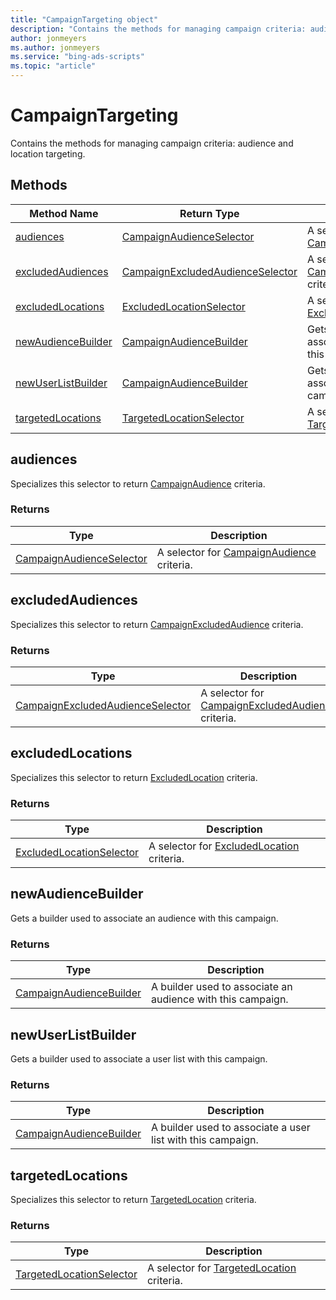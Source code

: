 ```yaml
---
title: "CampaignTargeting object"
description: "Contains the methods for managing campaign criteria: audience and location targeting."
author: jonmeyers
ms.author: jonmeyers
ms.service: "bing-ads-scripts"
ms.topic: "article"
---
```


# CampaignTargeting

Contains the methods for managing campaign criteria: audience and location targeting.


## Methods
|Method Name|Return Type|Description|
|-|-|-
[audiences](#audiences)|[CampaignAudienceSelector](./CampaignAudienceSelector.md)|A selector for [CampaignAudience](./CampaignAudience.md) criteria.
[excludedAudiences](#excludedaudiences)|[CampaignExcludedAudienceSelector](./CampaignExcludedAudienceSelector.md)|A selector for [CampaignExcludedAudience](./CampaignExcludedAudience.md) criteria.
[excludedLocations](#excludedlocations)|[ExcludedLocationSelector](./ExcludedLocationSelector.md)|A selector for [ExcludedLocation](./ExcludedLocation.md) criteria.
[newAudienceBuilder](#newaudiencebuilder)|[CampaignAudienceBuilder](./CampaignAudienceBuilder.md)|Gets a builder used to associate an audience with this campaign.
[newUserListBuilder](#newuserlistbuilder)|[CampaignAudienceBuilder](./CampaignAudienceBuilder.md)|Gets a builder used to associate a user list with this campaign.
[targetedLocations](#targetedlocations)|[TargetedLocationSelector](./TargetedLocationSelector.md)|A selector for [TargetedLocation](./TargetedLocation.md) criteria.


## <a name="audiences"></a>audiences
Specializes this selector to return [CampaignAudience](./CampaignAudience.md) criteria.

### Returns
|Type|Description|
|-|-
[CampaignAudienceSelector](./CampaignAudienceSelector.md)|A selector for [CampaignAudience](./CampaignAudience.md) criteria.

## <a name="excludedaudiences"></a>excludedAudiences
Specializes this selector to return [CampaignExcludedAudience](./CampaignExcludedAudience.md) criteria.

### Returns
|Type|Description|
|-|-
[CampaignExcludedAudienceSelector](./CampaignExcludedAudienceSelector.md)|A selector for [CampaignExcludedAudience](./CampaignExcludedAudience.md) criteria.

## <a name="excludedlocations"></a>excludedLocations
Specializes this selector to return [ExcludedLocation](./ExcludedLocation.md) criteria.

### Returns
|Type|Description|
|-|-
[ExcludedLocationSelector](./ExcludedLocationSelector.md)|A selector for [ExcludedLocation](./ExcludedLocation.md) criteria.

## <a name="newaudiencebuilder"></a>newAudienceBuilder
Gets a builder used to associate an audience with this campaign.

### Returns
|Type|Description|
|-|-
[CampaignAudienceBuilder](./CampaignAudienceBuilder.md)|A builder used to associate an audience with this campaign.

## <a name="newuserlistbuilder"></a>newUserListBuilder
Gets a builder used to associate a user list with this campaign.

### Returns
|Type|Description|
|-|-
[CampaignAudienceBuilder](./CampaignAudienceBuilder.md)|A builder used to associate a user list with this campaign.

## <a name="targetedlocations"></a>targetedLocations
Specializes this selector to return [TargetedLocation](./TargetedLocation.md) criteria.

### Returns
|Type|Description|
|-|-
[TargetedLocationSelector](./TargetedLocationSelector.md)|A selector for [TargetedLocation](./TargetedLocation.md) criteria.


